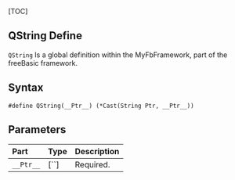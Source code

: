[TOC]
## QString Define

`QString` Is a global definition within the MyFbFramework, part of the freeBasic framework.
## Syntax

```freeBasic
#define QString(__Ptr__) (*Cast(String Ptr, __Ptr__))
```

## Parameters

|Part|Type|Description|
| :------------ | :------------ | :------------ |
|`__Ptr__`|[``]|Required.|
